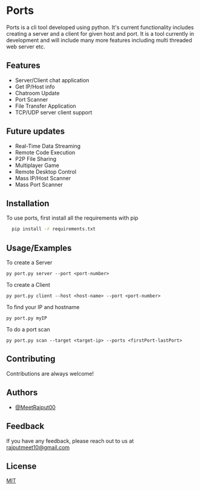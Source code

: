 
# Ports

Ports is a cli tool developed using python. It's current functionality includes creating a server and a client for given host and port. It is a tool currently in development and will include many more features including multi threaded web server etc.


## Features

- Server/Client chat application
- Get IP/Host info
- Chatroom Update
- Port Scanner
- File Transfer Application
- TCP/UDP server client support

## Future updates

- Real-Time Data Streaming
- Remote Code Execution
- P2P File Sharing
- Multiplayer Game
- Remote Desktop Control
- Mass IP/Host Scanner
- Mass Port Scanner


## Installation

To use ports, first install all the requirements with pip

```bash
  pip install -r requirements.txt
```

## Usage/Examples

To create a Server
```
py port.py server --port <port-number>
```
To create a Client
```
py port.py client --host <host-name> --port <port-number>
```
To find your IP and hostname
```
py port.py myIP
```
To do a port scan
```
py port.py scan --target <target-ip> --ports <firstPort-lastPort>
```


## Contributing

Contributions are always welcome!


## Authors

- [@MeetRajput00](https://www.github.com/MeetRajput00)


## Feedback

If you have any feedback, please reach out to us at rajputmeet10@gmail.com

    
## License

[MIT](https://choosealicense.com/licenses/mit/)




